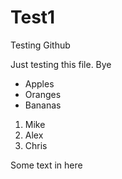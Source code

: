 # Test1
Testing Github

Just testing this file. Bye

* Apples
* Oranges
* Bananas

1. Mike
2. Alex
3. Chris

<p>Some text in here</p>